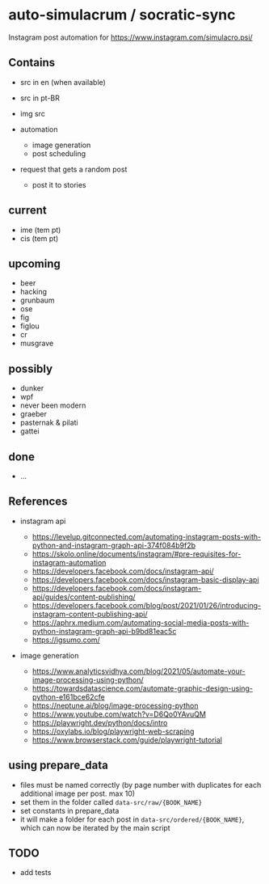 # auto-simulacrum / socratic-sync

Instagram post automation for https://www.instagram.com/simulacro.psi/

## Contains

-   src in en (when available)
-   src in pt-BR
-   img src

-   automation
    -   image generation
    -   post scheduling
-   request that gets a random post
    -   post it to stories

## current

-   ime (tem pt)
-   cis (tem pt)

## upcoming

-   beer
-   hacking
-   grunbaum
-   ose
-   fig
-   figlou
-   cr
-   musgrave

## possibly

-   dunker
-   wpf
-   never been modern
-   graeber
-   pasternak & pilati
-   gattei

## done

-   ...

## References

-   instagram api

    -   https://levelup.gitconnected.com/automating-instagram-posts-with-python-and-instagram-graph-api-374f084b9f2b
    -   https://skolo.online/documents/instagram/#pre-requisites-for-instagram-automation
    -   https://developers.facebook.com/docs/instagram-api/
    -   https://developers.facebook.com/docs/instagram-basic-display-api
    -   https://developers.facebook.com/docs/instagram-api/guides/content-publishing/
    -   https://developers.facebook.com/blog/post/2021/01/26/introducing-instagram-content-publishing-api/
    -   https://aphrx.medium.com/automating-social-media-posts-with-python-instagram-graph-api-b9bd81eac5c
    -   https://igsumo.com/

-   image generation
    -   https://www.analyticsvidhya.com/blog/2021/05/automate-your-image-processing-using-python/
    -   https://towardsdatascience.com/automate-graphic-design-using-python-e161bce62cfe
    -   https://neptune.ai/blog/image-processing-python
    -   https://www.youtube.com/watch?v=D6Qo0YAvuQM
    -   https://playwright.dev/python/docs/intro
    -   https://oxylabs.io/blog/playwright-web-scraping
    -   https://www.browserstack.com/guide/playwright-tutorial

## using prepare_data

-   files must be named correctly (by page number with duplicates for each additional image per post. max 10)
-   set them in the folder called `data-src/raw/{BOOK_NAME}`
-   set constants in prepare_data
-   it will make a folder for each post in `data-src/ordered/{BOOK_NAME}`, which can now be iterated by the main script

## TODO

 - add tests